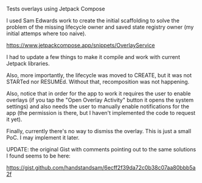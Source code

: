 Tests overlays using Jetpack Compose

I used Sam Edwards work to create the initial scaffolding to solve the problem
of the missing lifecycle owner and saved state registry owner (my initial
attemps where too naive).

https://www.jetpackcompose.app/snippets/OverlayService

I had to update a few things to make it compile and work with current Jetpack
libraries.

Also, more importantly, the lifecycle was moved to CREATE, but it was not
STARTed nor RESUMEd. Without that, recomposition was not happening.

Also, notice that in order for the app to work it requires the user to enable
overlays (if you tap the "Open Overlay Activity" button it opens the system
settings) and also needs the user to manually enable notifications for the
app (the permission is there, but I haven't implemented the code to request
it yet).

Finally, currently there's no way to dismiss the overlay. This is just a
small PoC. I may implement it later.

UPDATE: the original Gist with comments pointing out to the same solutions
I found seems to be here:

https://gist.github.com/handstandsam/6ecff2f39da72c0b38c07aa80bbb5a2f
